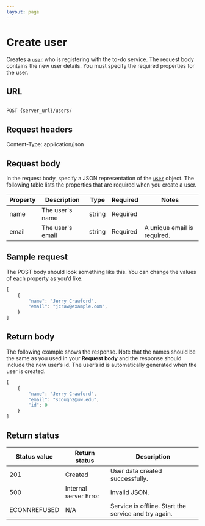 ```yaml
---
layout: page
---
```


# Create user

Creates a [`user`](user) who is registering with the to-do service.
The request body contains the new user details.
You must specify the required properties for the user.

## URL

```shell

POST {server_url}/users/
```

## Request headers

Content-Type: application/json

## Request body

In the request body, specify a JSON representation of the [`user`](user) object. The following table lists the properties that are required when you create a user.

| Property | Description | Type | Required | Notes |
| -------------- | ------ | ------------ |------------ |------------ |
| name | The user's name | string | Required |  |
| email | The user's email | string | Required | A unique email is required. |

## Sample request

The POST body should look something like this. You can change the values of each property as you’d like.

```js
[
    {
        "name": "Jerry Crawford",
        "email": "jcraw@example.com",
    }
]
```

## Return body

The following example shows the response. Note that the names should be the same as you used in your **Request body** and the response should include the new user’s id. The user’s id is automatically generated when the user is created.

```js
[
    {
        "name": "Jerry Crawford",
        "email": "scough2@uw.edu",
        "id": 9
    }
]
```

## Return status

| Status value | Return status | Description |
| ------------- | ----------- | ----------- |
| 201 | Created | User data created successfully. |
| 500 | Internal server Error | Invalid JSON. |
| ECONNREFUSED | N/A | Service is offline. Start the service and try again. |
